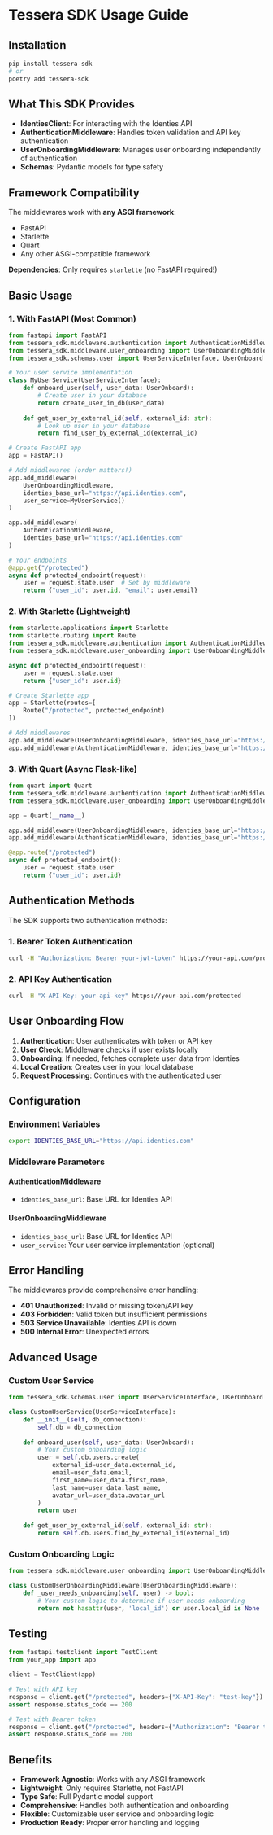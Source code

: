 # Tessera SDK Usage Guide

## Installation

```bash
pip install tessera-sdk
# or
poetry add tessera-sdk
```

## What This SDK Provides

- **IdentiesClient**: For interacting with the Identies API
- **AuthenticationMiddleware**: Handles token validation and API key authentication
- **UserOnboardingMiddleware**: Manages user onboarding independently of authentication
- **Schemas**: Pydantic models for type safety

## Framework Compatibility

The middlewares work with **any ASGI framework**:
- FastAPI
- Starlette
- Quart
- Any other ASGI-compatible framework

**Dependencies**: Only requires `starlette` (no FastAPI required!)

## Basic Usage

### 1. With FastAPI (Most Common)

```python
from fastapi import FastAPI
from tessera_sdk.middleware.authentication import AuthenticationMiddleware
from tessera_sdk.middleware.user_onboarding import UserOnboardingMiddleware
from tessera_sdk.schemas.user import UserServiceInterface, UserOnboard

# Your user service implementation
class MyUserService(UserServiceInterface):
    def onboard_user(self, user_data: UserOnboard):
        # Create user in your database
        return create_user_in_db(user_data)
    
    def get_user_by_external_id(self, external_id: str):
        # Look up user in your database
        return find_user_by_external_id(external_id)

# Create FastAPI app
app = FastAPI()

# Add middlewares (order matters!)
app.add_middleware(
    UserOnboardingMiddleware,
    identies_base_url="https://api.identies.com",
    user_service=MyUserService()
)

app.add_middleware(
    AuthenticationMiddleware,
    identies_base_url="https://api.identies.com"
)

# Your endpoints
@app.get("/protected")
async def protected_endpoint(request):
    user = request.state.user  # Set by middleware
    return {"user_id": user.id, "email": user.email}
```

### 2. With Starlette (Lightweight)

```python
from starlette.applications import Starlette
from starlette.routing import Route
from tessera_sdk.middleware.authentication import AuthenticationMiddleware
from tessera_sdk.middleware.user_onboarding import UserOnboardingMiddleware

async def protected_endpoint(request):
    user = request.state.user
    return {"user_id": user.id}

# Create Starlette app
app = Starlette(routes=[
    Route("/protected", protected_endpoint)
])

# Add middlewares
app.add_middleware(UserOnboardingMiddleware, identies_base_url="https://api.identies.com")
app.add_middleware(AuthenticationMiddleware, identies_base_url="https://api.identies.com")
```

### 3. With Quart (Async Flask-like)

```python
from quart import Quart
from tessera_sdk.middleware.authentication import AuthenticationMiddleware
from tessera_sdk.middleware.user_onboarding import UserOnboardingMiddleware

app = Quart(__name__)

app.add_middleware(UserOnboardingMiddleware, identies_base_url="https://api.identies.com")
app.add_middleware(AuthenticationMiddleware, identies_base_url="https://api.identies.com")

@app.route("/protected")
async def protected_endpoint():
    user = request.state.user
    return {"user_id": user.id}
```

## Authentication Methods

The SDK supports two authentication methods:

### 1. Bearer Token Authentication
```bash
curl -H "Authorization: Bearer your-jwt-token" https://your-api.com/protected
```

### 2. API Key Authentication
```bash
curl -H "X-API-Key: your-api-key" https://your-api.com/protected
```

## User Onboarding Flow

1. **Authentication**: User authenticates with token or API key
2. **User Check**: Middleware checks if user exists locally
3. **Onboarding**: If needed, fetches complete user data from Identies
4. **Local Creation**: Creates user in your local database
5. **Request Processing**: Continues with the authenticated user

## Configuration

### Environment Variables
```bash
export IDENTIES_BASE_URL="https://api.identies.com"
```

### Middleware Parameters

#### AuthenticationMiddleware
- `identies_base_url`: Base URL for Identies API

#### UserOnboardingMiddleware
- `identies_base_url`: Base URL for Identies API
- `user_service`: Your user service implementation (optional)

## Error Handling

The middlewares provide comprehensive error handling:

- **401 Unauthorized**: Invalid or missing token/API key
- **403 Forbidden**: Valid token but insufficient permissions
- **503 Service Unavailable**: Identies API is down
- **500 Internal Error**: Unexpected errors

## Advanced Usage

### Custom User Service

```python
from tessera_sdk.schemas.user import UserServiceInterface, UserOnboard

class CustomUserService(UserServiceInterface):
    def __init__(self, db_connection):
        self.db = db_connection
    
    def onboard_user(self, user_data: UserOnboard):
        # Your custom onboarding logic
        user = self.db.users.create(
            external_id=user_data.external_id,
            email=user_data.email,
            first_name=user_data.first_name,
            last_name=user_data.last_name,
            avatar_url=user_data.avatar_url
        )
        return user
    
    def get_user_by_external_id(self, external_id: str):
        return self.db.users.find_by_external_id(external_id)
```

### Custom Onboarding Logic

```python
from tessera_sdk.middleware.user_onboarding import UserOnboardingMiddleware

class CustomUserOnboardingMiddleware(UserOnboardingMiddleware):
    def _user_needs_onboarding(self, user) -> bool:
        # Your custom logic to determine if user needs onboarding
        return not hasattr(user, 'local_id') or user.local_id is None
```

## Testing

```python
from fastapi.testclient import TestClient
from your_app import app

client = TestClient(app)

# Test with API key
response = client.get("/protected", headers={"X-API-Key": "test-key"})
assert response.status_code == 200

# Test with Bearer token
response = client.get("/protected", headers={"Authorization": "Bearer test-token"})
assert response.status_code == 200
```

## Benefits

- **Framework Agnostic**: Works with any ASGI framework
- **Lightweight**: Only requires Starlette, not FastAPI
- **Type Safe**: Full Pydantic model support
- **Comprehensive**: Handles both authentication and onboarding
- **Flexible**: Customizable user service and onboarding logic
- **Production Ready**: Proper error handling and logging
